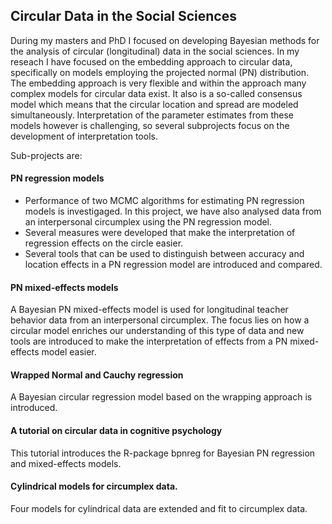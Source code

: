 ## Circular Data in the Social Sciences

During my masters and PhD I focused on developing Bayesian methods for the analysis of circular (longitudinal) data in the social sciences.
In my reseach I have focused on the embedding approach to circular data, specifically on models employing the projected normal (PN) 
distribution. The embedding approach is very flexible and within the approach many complex models for circular data exist.
It also is a so-called consensus model which means that the circular location and spread are modeled simultaneously. 
Interpretation of the parameter estimates from these models however is challenging, so several subprojects focus on the development 
of interpretation tools.

Sub-projects are:

#### PN regression models
* Performance of two MCMC algorithms for estimating PN regression models is investigaged. In this project, we have also analysed data from an interpersonal circumplex using the 
    PN regression model. 
* Several measures were developed that make the interpretation of regression effects on the circle easier. 
* Several tools that can be used to distinguish between accuracy and location effects in a PN regression model are introduced and compared.

#### PN mixed-effects models
A Bayesian PN mixed-effects model is used for longitudinal teacher behavior data from an interpersonal 
circumplex. The focus lies on how a circular model enriches our understanding of this type of data and new tools are introduced to make 
the interpretation of effects from a PN mixed-effects model easier.

#### Wrapped Normal and Cauchy regression
A Bayesian circular regression model based on the wrapping approach is introduced.

#### A tutorial on circular data in cognitive psychology
This tutorial introduces the R-package bpnreg for Bayesian PN regression and mixed-effects models.

#### Cylindrical models for circumplex data.
Four models for cylindrical data are extended and fit to circumplex data.




